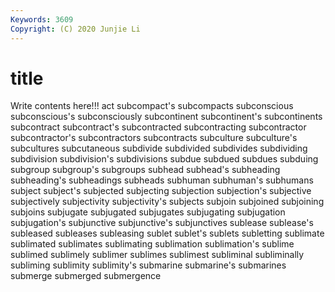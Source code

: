 ```yaml
---
Keywords: 3609
Copyright: (C) 2020 Junjie Li
---
```


# title

Write contents here!!!
act 
subcompact's 
subcompacts 
subconscious 
subconscious's 
subconsciously 
subcontinent
subcontinent's 
subcontinents 
subcontract 
subcontract's 
subcontracted 
subcontracting 
subcontractor 
subcontractor's 
subcontractors 
subcontracts
subculture 
subculture's 
subcultures 
subcutaneous 
subdivide 
subdivided 
subdivides 
subdividing 
subdivision 
subdivision's
subdivisions 
subdue 
subdued 
subdues 
subduing 
subgroup 
subgroup's 
subgroups 
subhead 
subhead's
subheading 
subheading's 
subheadings 
subheads 
subhuman 
subhuman's 
subhumans 
subject 
subject's 
subjected
subjecting 
subjection 
subjection's 
subjective 
subjectively 
subjectivity 
subjectivity's 
subjects 
subjoin 
subjoined
subjoining 
subjoins 
subjugate 
subjugated 
subjugates 
subjugating 
subjugation 
subjugation's 
subjunctive 
subjunctive's
subjunctives 
sublease 
sublease's 
subleased 
subleases 
subleasing 
sublet 
sublet's 
sublets 
subletting
sublimate 
sublimated 
sublimates 
sublimating 
sublimation 
sublimation's 
sublime 
sublimed 
sublimely 
sublimer
sublimes 
sublimest 
subliminal 
subliminally 
subliming 
sublimity 
sublimity's 
submarine 
submarine's 
submarines
submerge 
submerged 
submergence 
